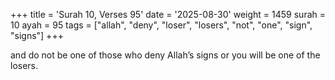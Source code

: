 +++
title = 'Surah 10, Verses 95'
date = '2025-08-30'
weight = 1459
surah = 10
ayah = 95
tags = ["allah", "deny", "loser", "losers", "not", "one", "sign", "signs"]
+++

and do not be one of those who deny Allah’s signs or you will be one of the losers. 